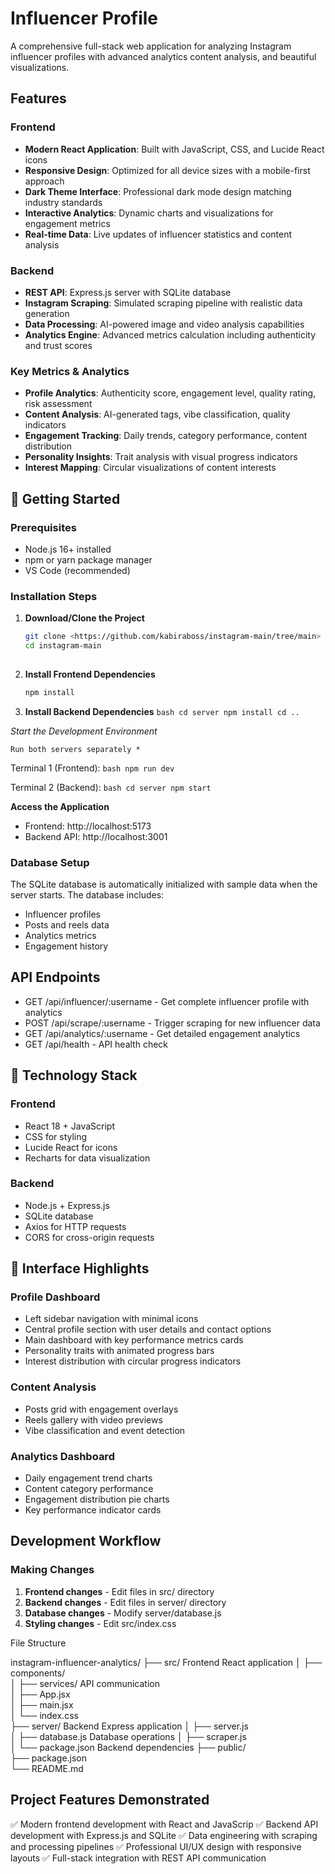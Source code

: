 
#  Influencer Profile 

A comprehensive full-stack web application for analyzing Instagram influencer profiles with advanced analytics content analysis, and beautiful visualizations.

## Features

### Frontend
- **Modern React Application**: Built with JavaScript, CSS, and Lucide React icons
- **Responsive Design**: Optimized for all device sizes with a mobile-first approach
- **Dark Theme Interface**: Professional dark mode design matching industry standards
- **Interactive Analytics**: Dynamic charts and visualizations for engagement metrics
- **Real-time Data**: Live updates of influencer statistics and content analysis

### Backend
- **REST API**: Express.js server with SQLite database
- **Instagram Scraping**: Simulated scraping pipeline with realistic data generation
- **Data Processing**: AI-powered image and video analysis capabilities
- **Analytics Engine**: Advanced metrics calculation including authenticity and trust scores

### Key Metrics & Analytics
- **Profile Analytics**: Authenticity score, engagement level, quality rating, risk assessment
- **Content Analysis**: AI-generated tags, vibe classification, quality indicators
- **Engagement Tracking**: Daily trends, category performance, content distribution
- **Personality Insights**: Trait analysis with visual progress indicators
- **Interest Mapping**: Circular visualizations of content interests


## 🚀 Getting Started

### Prerequisites
- Node.js 16+ installed
- npm or yarn package manager
- VS Code (recommended)

### Installation Steps

1. **Download/Clone the Project**
   ```bash
   git clone <https://github.com/kabiraboss/instagram-main/tree/main>
   cd instagram-main
  

3. **Install Frontend Dependencies**
   ```bash
   npm install
   ```

4. **Install Backend Dependencies**
   ``bash
   cd server
   npm install
   cd ..
   ``

 *Start the Development Environment*
   
    Run both servers separately *
   
   Terminal 1 (Frontend):
   ``bash
   npm run dev
   ``
   
   Terminal 2 (Backend):
   ``bash
   cd server
   npm start
   ``
   
 

 **Access the Application**
   - Frontend: http://localhost:5173
   - Backend API: http://localhost:3001


### Database Setup
The SQLite database is automatically initialized with sample data when the server starts. The database includes:
- Influencer profiles
- Posts and reels data  
- Analytics metrics
- Engagement history

## API Endpoints

- GET /api/influencer/:username - Get complete influencer profile with analytics
- POST /api/scrape/:username - Trigger scraping for new influencer data
- GET /api/analytics/:username - Get detailed engagement analytics
- GET /api/health - API health check

## 🔧 Technology Stack

### Frontend
- React 18 + JavaScript
- CSS for styling
- Lucide React for icons
- Recharts for data visualization

### Backend
- Node.js + Express.js
- SQLite database
- Axios for HTTP requests
- CORS for cross-origin requests


## 📱 Interface Highlights

### Profile Dashboard
- Left sidebar navigation with minimal icons
- Central profile section with user details and contact options
- Main dashboard with key performance metrics cards
- Personality traits with animated progress bars
- Interest distribution with circular progress indicators

### Content Analysis
- Posts grid with engagement overlays
- Reels gallery with video previews  
- Vibe classification and event detection

### Analytics Dashboard
- Daily engagement trend charts
- Content category performance
- Engagement distribution pie charts
- Key performance indicator cards

##  Development Workflow

### Making Changes
1. **Frontend changes** - Edit files in src/ directory
2. **Backend changes** - Edit files in server/ directory
3. **Database changes** - Modify   server/database.js
4. **Styling changes** - Edit  src/index.css

 File Structure

instagram-influencer-analytics/
├── src/                      Frontend React application
│   ├── components/         
│   ├── services/            API communication             
│   ├── App.jsx             
│   ├── main.jsx           
│   └── index.css          
├── server/                  Backend Express application
│   ├── server.js           
│   ├── database.js          Database operations
│   ├── scraper.js          
│   └── package.json         Backend dependencies
├── public/                 
├── package.json            
└── README.md              

## Project Features Demonstrated

 ✅ Modern frontend development with React and JavaScrip
 ✅ Backend API development with Express.js and SQLite
 ✅ Data engineering with scraping and processing pipelines
 ✅ Professional UI/UX design with responsive layouts
 ✅ Full-stack integration with REST API communication

